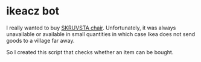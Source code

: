 # ikeacz bot
I really wanted to buy [SKRUVSTA chair](https://www.ikea.com/cz/cs/p/skruvsta-otocna-zidle-vissle-seda-30280004/). Unfortunately, it was always unavailable or available in small quantities in which case Ikea does not send goods to a village far away. 

So I created this script that checks whether an item can be bought.